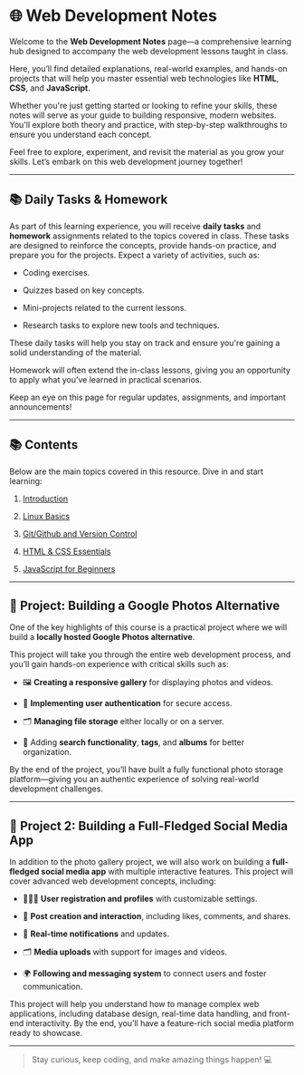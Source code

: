 # 🌐 Web Development Notes

Welcome to the **Web Development Notes** page—a comprehensive learning hub designed to accompany the web development lessons taught in class.

Here, you’ll find detailed explanations, real-world examples, and hands-on projects that will help you master essential web technologies like **HTML**, **CSS**, and **JavaScript**.


Whether you're just getting started or looking to refine your skills, these notes will serve as your guide to building responsive, modern websites. You'll explore both theory and practice, with step-by-step walkthroughs to ensure you understand each concept.

Feel free to explore, experiment, and revisit the material as you grow your skills. Let’s embark on this web development journey together!

---

## 📚 Daily Tasks & Homework


As part of this learning experience, you will receive **daily tasks** and **homework** assignments related to the topics covered in class. These tasks are designed to reinforce the concepts, provide hands-on practice, and prepare you for the projects. Expect a variety of activities, such as:

- Coding exercises.

- Quizzes based on key concepts.

- Mini-projects related to the current lessons.

- Research tasks to explore new tools and techniques.


These daily tasks will help you stay on track and ensure you're gaining a solid understanding of the material.

Homework will often extend the in-class lessons, giving you an opportunity to apply what you’ve learned in practical scenarios.

Keep an eye on this page for regular updates, assignments, and important announcements!

---

## 📚 Contents
Below are the main topics covered in this resource. Dive in and start learning:

1. [Introduction](Learning_Path.md)

2. [Linux Basics](Linux_Basics/LinuxBasics.md)

3. [Git/Github and Version Control](Git_Github/GitContent.md)

4. [HTML & CSS Essentials](HTML_CSS/Essentials.md)

5. [JavaScript for Beginners](JavaScript/Beginners.md)

---

## 🚀 Project: Building a Google Photos Alternative


One of the key highlights of this course is a practical project where we will build a **locally hosted Google Photos alternative**.

This project will take you through the entire web development process, and you’ll gain hands-on experience with critical skills such as:


- 🖼️ **Creating a responsive gallery** for displaying photos and videos.

- 🔐 **Implementing user authentication** for secure access.

- 🗂️ **Managing file storage** either locally or on a server.

- 🔎 Adding **search functionality**, **tags**, and **albums** for better organization.

By the end of the project, you’ll have built a fully functional photo storage platform—giving you an authentic experience of solving real-world development challenges.

---

## 🚀 Project 2: Building a Full-Fledged Social Media App

In addition to the photo gallery project, we will also work on building a **full-fledged social media app** with multiple interactive features. This project will cover advanced web development concepts, including:

- 🧑‍🤝‍🧑 **User registration and profiles** with customizable settings.

- 📝 **Post creation and interaction**, including likes, comments, and shares.

- 🔔 **Real-time notifications** and updates.

- 🗂️ **Media uploads** with support for images and videos.

- 🌍 **Following and messaging system** to connect users and foster communication.

This project will help you understand how to manage complex web applications, including database design, real-time data handling, and front-end interactivity. By the end, you’ll have a feature-rich social media platform ready to showcase.

---

> Stay curious, keep coding, and make amazing things happen! 💻

